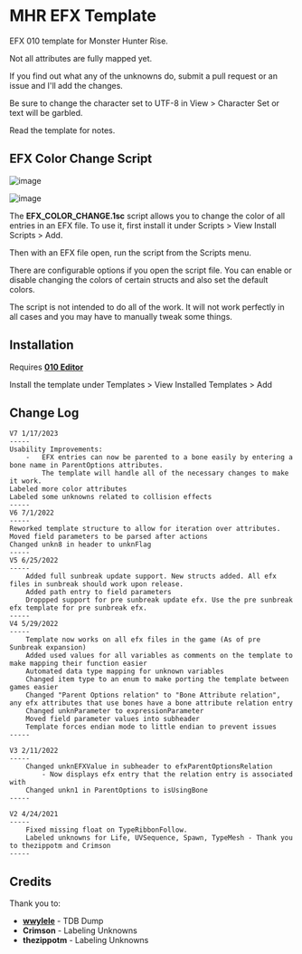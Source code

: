 # MHR EFX Template
EFX 010 template for Monster Hunter Rise.

Not all attributes are fully mapped yet. 

If you find out what any of the unknowns do, submit a pull request or an issue and I'll add the changes.

Be sure to change the character set to UTF-8 in View > Character Set or text will be garbled.

Read the template for notes. 

## EFX Color Change Script
![image](https://user-images.githubusercontent.com/46909075/213036601-b4a7c37e-c38a-44b3-a565-515ad376d55c.png)


![image](https://user-images.githubusercontent.com/46909075/213037217-9c32443a-156d-4b40-8204-98c98aaa8b95.png)

The **EFX_COLOR_CHANGE.1sc** script allows you to change the color of all entries in an EFX file. To use it, first install it under Scripts > View Install Scripts > Add.

Then with an EFX file open, run the script from the Scripts menu.

There are configurable options if you open the script file. You can enable or disable changing the colors of certain structs and also set the default colors.

The script is not intended to do all of the work. It will not work perfectly in all cases and you may have to manually tweak some things.

## Installation
Requires **[010 Editor](https://www.sweetscape.com/010editor/)**

Install the template under Templates > View Installed Templates > Add

## Change Log
```
V7 1/17/2023
-----
Usability Improvements:
    -   EFX entries can now be parented to a bone easily by entering a bone name in ParentOptions attributes. 
        The template will handle all of the necessary changes to make it work.
Labeled more color attributes
Labeled some unknowns related to collision effects
-----
V6 7/1/2022
-----
Reworked template structure to allow for iteration over attributes.
Moved field parameters to be parsed after actions
Changed unkn8 in header to unknFlag
-----
V5 6/25/2022
-----
	Added full sunbreak update support. New structs added. All efx files in sunbreak should work upon release.
	Added path entry to field parameters
	Droppped support for pre sunbreak update efx. Use the pre sunbreak efx template for pre sunbreak efx.
-----
V4 5/29/2022
-----
	Template now works on all efx files in the game (As of pre Sunbreak expansion)
	Added used values for all variables as comments on the template to make mapping their function easier
	Automated data type mapping for unknown variables
	Changed item type to an enum to make porting the template between games easier
	Changed "Parent Options relation" to "Bone Attribute relation", any efx attributes that use bones have a bone attribute relation entry
	Changed unknParameter to expressionParameter
	Moved field parameter values into subheader
	Template forces endian mode to little endian to prevent issues
-----

V3 2/11/2022
-----
	Changed unknEFXValue in subheader to efxParentOptionsRelation
		- Now displays efx entry that the relation entry is associated with
	Changed unkn1 in ParentOptions to isUsingBone
-----

V2 4/24/2021
-----
	Fixed missing float on TypeRibbonFollow. 
	Labeled unknowns for Life, UVSequence, Spawn, TypeMesh - Thank you to thezippotm and Crimson 
-----
```
## Credits

Thank you to:
* **[wwylele](https://github.com/wwylele)** - TDB Dump
* **Crimson** - Labeling Unknowns
* **thezippotm** - Labeling Unknowns
